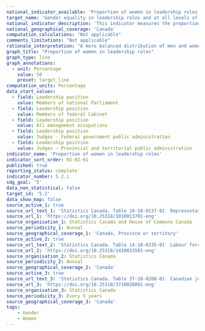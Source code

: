 ```yaml
---
national_indicator_available: 'Proportion of women in leadership roles'
target_name: 'Gender equality in leadership roles and at all levels of decision-making'
national_indicator_description: 'This indicator measures the proportion of women in leadership roles. Leadership roles selected include women elected to national Parliament and ministers appointed to federal cabinet, judges and various types of management position.'
national_geographical_coverage: 'Canada' 
computation_calculations: "Not applicable"
comments_limitations: "Not applicable"
rationale_interpretation: "A more balanced distribution of men and women at all levels of decision-making is essential to a fair and democratic society. It also leads to better decision-making. Gender equality and diversity in positions of leadership are also associated with better management, increased availability of skilled employees, stronger employee engagement and higher productivity."
graph_title: "Proportion of women in leadership roles"
graph_type: line
graph_annotations:
  - unit: Percentage
    value: 50
    preset: target_line
computation_units: Percentage
data_start_values:
  - field: Leadership position
    value: Members of national Parliament
  - field: Leadership position
    value: Members of federal Cabinet
  - field: Leadership position
    value: All management occupations
  - field: Leadership position
    value: Judges - Federal government public administration
  - field: Leadership position
    value: Judges - Provincial and territorial public administration
indicator_name: 'Proportion of women in leadership roles'
indicator_sort_order: 05-02-01
published: true
reporting_status: complete
indicator_number: 5.2.1
sdg_goal: '5'
data_non_statistical: false
target_id: '5.2'
data_show_map: false
source_active_1: true
source_url_text_1: 'Statistics Canada. Table 10-10-0137-01  Representation of women and men elected to national Parliament and of ministers appointed to federal Cabinet'
source_url_1: 'https://doi.org/10.25318/1010013701-eng'
source_organisation_1: Statistics Canada and House of Commons Canada
source_periodicity_1: Annual
source_geographical_coverage_1: 'Canada, Province or territory'
source_active_2: true
source_url_text_2: 'Statistics Canada. Table 14-10-0335-01  Labour force characteristics by occupation, annual'
source_url_2: 'https://doi.org/10.25318/1410033501-eng'
source_organisation_2: Statistics Canada
source_periodicity_2: Annual
source_geographical_coverage_2: 'Canada'
source_active_3: true
source_url_text_3: 'Statistics Canada. Table 37-10-0208-01  Canadian judges by selected demographic characteristics and sex'
source_url_3: 'https://doi.org/10.25318/3710020801-eng'
source_organisation_3: Statistics Canada
source_periodicity_3: Every 5 years
source_geographical_coverage_3: 'Canada'
tags:
    - Gender
    - Women
---
```

